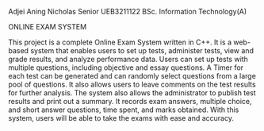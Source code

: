 Adjei Aning Nicholas Senior
UEB3211122
BSc. Information Technology(A)

ONLINE EXAM SYSTEM

This project is a complete Online Exam System written in C++. It is a web-based 
system that enables users to set up tests, administer tests, view and grade 
results, and analyze performance data. Users can set up tests with multiple 
questions, including objective and essay questions. A Timer for each test can be 
generated and can randomly select questions from a large pool of questions. It 
also allows users to leave comments on the test results for further analysis. The 
system also allows the administrator to publish test results and print out a 
summary. It records exam answers, multiple choice, and short answer questions, 
time spent, and marks obtained. With this system, users will be able to take the 
exams with ease and accuracy.

